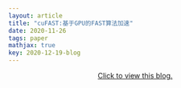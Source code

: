```yaml
---
layout: article
title: "cuFAST:基于GPU的FAST算法加速"
date: 2020-11-26
tags: paper
mathjax: true
key: 2020-12-19-blog
---
```

<center>
<!-- <iframe src="http://docs.google.com/gview?url=/pdf/CAC2020.pdf&embedded=true" style="width:718px; height:700px;" frameborder="0"></iframe> -->
<!-- <iframe src="/web/viewer.html?file=/pdf/CAC2020.pdf"></iframe> -->
<!-- <iframe src="http://docs.google.com/gview?url=/pdf/CAC2020.pdf&embedded=true" style="width:500px; height:100px;" frameborder="0"></iframe> -->
<!-- <a href="https://github.com/tianyma/tianyma.github.io/blob/main/pdf/CAC2020.pdf" class="image fit" ><img src="images/marr_pic.jpg" alt=""></a> -->
<a href="/pdf.js/web/viewer.html?file=/pdf/cufast.pdf">Click to view this blog.</a>

<!-- <object data="/pdf/CAC2020.pdf" width="1000" height="1000" type='application/pdf'/> -->
</center>